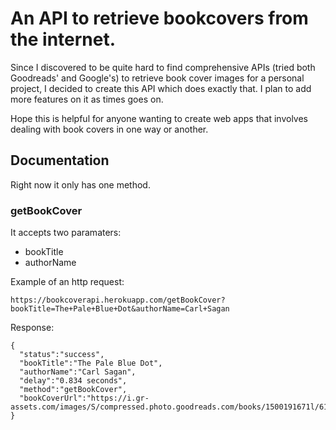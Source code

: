 # An API to retrieve bookcovers from the internet.

Since I discovered to be quite hard to find comprehensive APIs (tried both Goodreads' and Google's) to retrieve book cover images for a personal project, I decided to create this API which does exactly that. I plan to add more features on it as times goes on.

Hope this is helpful for anyone wanting to create web apps that involves dealing with book covers in one way or another.

## Documentation

Right now it only has one method.

### getBookCover

It accepts two paramaters:

- bookTitle
- authorName

Example of an http request:

`https://bookcoverapi.herokuapp.com/getBookCover?bookTitle=The+Pale+Blue+Dot&authorName=Carl+Sagan`

Response:

```
{
  "status":"success",
  "bookTitle":"The Pale Blue Dot",
  "authorName":"Carl Sagan",
  "delay":"0.834 seconds",
  "method":"getBookCover",
  "bookCoverUrl":"https://i.gr-assets.com/images/S/compressed.photo.goodreads.com/books/1500191671l/61663._SY475_.jpg"
}
```
